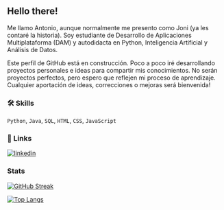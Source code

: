 ## Hello there!

Me llamo Antonio, aunque normalmente me presento como Joni (ya les contaré la historia). Soy estudiante de Desarrollo de Aplicaciones Multiplataforma (DAM) y autodidacta en Python, Inteligencia Artificial y Análisis de Datos.

Este perfil de GitHub está en construcción. Poco a poco iré desarrollando proyectos personales e ideas para compartir mis conocimientos. No serán proyectos perfectos, pero espero que reflejen mi proceso de aprendizaje. Cualquier aportación de ideas, correcciones o mejoras será bienvenida!


### 🛠 Skills
`Python`, `Java`,  `SQL`, `HTML`, `CSS`, `JavaScript`


### 🔗 Links

[![linkedin](https://img.shields.io/badge/linkedin-0A66C2?style=for-the-badge&logo=linkedin&logoColor=white)](https://www.linkedin.com/in/antonio-cabrera-peña-75035735b)


### Stats

[![GitHub Streak](https://github-readme-streak-stats.herokuapp.com?user=MynameisJoni&theme=github-dark&hide_border=true&locale=es)](https://git.io/streak-stats)

[![Top Langs](https://github-readme-stats.vercel.app/api/top-langs/?username=MynameisJoni&size_weight=0.5&count_weight=0.5&layout=compact)](https://github.com/anuraghazra/github-readme-stats)
